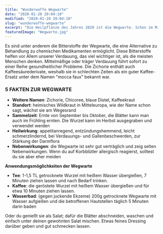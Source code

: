 ```yaml
---
title: "Wunderwaffe Wegwarte"
date: "2020-01-20 20:04:10"
modified: "2020-01-20 20:04:10"
slug: "wunderwaffe-wegwarte"
excerpt: "Die Heilpflanze des Jahres 2020 ist die Wegwarte. Schon im Mittelalter wurde die Wegwarte auf unterschiedliche Arten genutzt; beispielsweise als Arzneipflanze bei Magen- oder Leberbeschwerden. "
featuredImage: "Wegwarte.jpg"
---
```


Es sind unter anderem die Bitterstoffe der Wegwarte, die eine Alternative zu Behandlung zu chemischen Medikamenten ermöglicht. Diese Bitterstoffe helfen vor Allem unserer Verdauung, das viel wichtiger ist, als die meisten Menschen denken. Mittelmäßige oder träger Verdauung führt sofort zu einer Reihe gesundheitlicher Probleme. Die Zichorie enthält auch Kaffeesäurederivate, weshalb sie in schlechten Zeiten als ein guter Kaffee-Ersatz unter dem Namen "mocca faux" bekannt war.

### **5 FAKTEN ZUR WEGWARTE** 

*   **Weitere Namen**: Zichorie, Chicoree, blaue Distel, Kaffeekraut
*   **Standort**: heimisches Wildkraut in Mitteleuropa, wie der Name schon sagt, wächst sie am Wegesrand
*   **Sammelzeit**: Ernte von September bis Oktober, die Blätter kann man auch im Frühling ernten. Die Wurzel kann im Herbst ausgegraben und verwendet werden
*   **Heilwirkung**: appetitanregend, entzündungshemmend, leicht schmerzlindernd, bei Verdauungs- und Gallenbeschwerden, zur Stärkung der Darmflora
*   **Nebenwirkungen**: die Wegwarte ist sehr gut verträglich und zeig selten Nebenwirkungen. Wenn du auf Korbblütler allergisch reagierst, solltest du sie aber eher meiden

**Anwendungsmöglichkeiten der Wegwarte**

*   **Tee**: 1-1,5 TL getrocknete Wurzel mit heißem Wasser übergießen, 7 Minuten ziehen lassen und nach Bedarf trinken.
*   **Kaffee**: die geröstete Wurzel mit heißem Wasser übergießen und für etwa 10 Minuten ziehen lassen.
*   **Wasserbad**: (gegen juckende Ekzeme) 200g getrocknete Wegwarte mit Wasser aufgießen und die betroffenen Hautstellen täglich 5 Minuten darin baden

Oder du genießt sie als Salat; dafür die Blätter abschneiden, waschen und einfach unter deinen gewohnten Salat mischen. Etwas feines Dressing darüber geben und gut schmecken lassen.